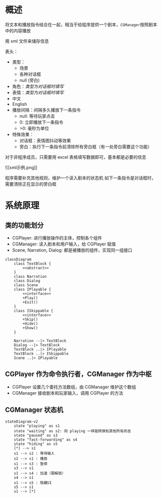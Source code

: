 # 概述

将文本和播放指令结合在一起，相当于给程序提供一个剧本，`CGManager`按照剧本中的内容播放

用 xml 文件来储存信息

表头：

- 类型：
	- 场景
	- 各种对话框
	- null (旁白)
- 角色：*类型为对话框时填写*
- 表情：*类型为对话框时填写*
- 中文
- English
- 播放间隔：间隔多久播放下一条指令
	- null: 等待玩家点击
	- 0: 立即播放下一条指令
	- \>0: 毫秒为单位
- 特殊效果：
	- 对话框：表情图抖动等效果
	- 旁白：执行下一条指令前清除所有旁白框（有一处旁白需要这个功能）

对于非程序成员，只需要用 excel 表格填写数据即可，基本都是必要的信息

![[xml示例.png]]

程序需要补充其他规则，维护一个读入剧本的状态机
如下一条指令是对话框时，需要清除正在显示的旁白框

# 系统原理

## 类的功能划分

- CGPlayer: 进行播放操作的主体，控制各个组件
- CGManager: 读入剧本和用户输入，给 CGPlayer 赋值
- Scene, Narration, Dialog: 都是被播放的组件，实现同一组接口

```mermaid
classDiagram
	class TextBlock {
		<<abstract>>
	}
	class Narration
	class Dialog
	class Scene
	class IPlayable {
		<<interface>>
		+Play()
		+Exit()
	}
	class ISkippable {
		<<interface>>
		+Skip()
		+Hide()
		+Show()
	}

	Narration --|> TextBlock
	Dialog --|> TextBlock
	TextBlock ..|> IPlayable
	TextBlock ..|> ISkippable
	Scene ..|> IPlayable
```

## CGPlayer 作为命令执行者，CGManager 作为中枢

- CGPlayer 设置几个委托方法数组，由 CGManager 维护这个数组
- CGManager 接收剧本和玩家输入，调用 CGPlayer 的方法

## CGManager 状态机


```mermaid
stateDiagram-v2
	state "playing" as s1
	state "waiting" as s2: 同 playing 一样能转换到其他所有状态
	state "paused" as s3
	state "fast-forwarding" as s4
	state "hiding" as s5
	[*] --> s1
	s1 --> s2 : 等待输入
	s2 --> s1 : 播放
	s1 --> s3 : 暂停
	s3 --> s1
	s1 --> s4 : 加速（需解锁）
	s4 --> s1
	s1 --> s5 : 隐藏UI
	s5 --> s1
	s1 --> [*]
```

